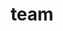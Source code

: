 ---
title: team
lang: ar
type: site_page
head: أعضاؤنا ومساهمونا
caption: سيكون المركز مستحيلاً بدون جهود هؤلاء الأشخاص!
heroImage: src/images/uploads/hands.jpg
memberCards:
  memberCard1:
    image: src/images/uploads/img-6931-min.jpg
    member: فواز الرياشي
    role: المؤسس المشارك
    bio: يشغل فواز الرياشي حاليا منصب رئيس الجمعية اليمنية الأمريكية. وهو مبتكر وملهم وتعاوني 
      زعيم الطائفة. بصفته أحد مؤسسي مركز الشباب اليمني الأمريكي ،تهدف فواز إلى مساعدة المجتمع على التعلم والازدهار والابتكار من خلال امتلاك الوصول إلى الموارد اللازمة. يؤمن بقيادة الشباب وقوته لتغيير المجتمع وتحسين نوعية الحياة له
      أفراد
  memberCard2:
    image: src/images/uploads/izzy-min.jpg
    member: عز الدين حمران
    role: المدير التنفيذي والمؤسس المشارك
    bio: >+
      بصفته المؤسس المشارك والمدير التنفيذي ، يدعو عز الدين إلى التمكين
      كل فرد من الجالية اليمنية الأمريكية. إنه عاطفي
      ملتزمون بالتعليم واستدامة المجتمع وقيادة الشباب
      هي المسؤولة عن تطوير وتنفيذ الاستراتيجيات والسياسات
      التي تساعد في تحقيق مهمة المنظمة وأهدافها. يتعامل معها
      مجموعات المجتمع لتسليم مهمة المنظمة وضمان
      استدامة المنظمة. قبل التأسيس المشترك لهذا المركز ،
      كان عز الدين يقود منظمته لمؤسسة الأيدي الكريمة ، أ
      مؤسسة خيرية غير ربحية تم تمويل العديد من الشباب والتعليم
      برامج في مجتمعنا وتقديم المساعدات الإنسانية لشعب
      اليمن.  
       
  memberCard3:
    image: src/images/uploads/mokh1.jpg
    member: مختار الشجاع
    role: مدير عام
    bio: انضم مختار إلى خبرة واسعة في القيادة وتنمية الشباب
      الدعوة وإشراك المجتمع. تلقى مختار تعليمه في
      مجال العلاقات الدولية من جامعة ولاية سان فرانسيسكو. "
  memberCard4:
    image: src/images/uploads/seena.jpg
    member: سينا المحن
    role: أخصائي برنامج
    bio: >-
      Lorem Ipsum is simply dummy text of the printing and typesetting industry.
            Lorem Ipsum has been the industry's standard dummy text ever since the
            1500s, when an unknown printer took a galley of type and scrambled it to
            make a type specimen book. It has survived not only five centuries, but
            also the leap into electronic typesetting, remaining essentially
            unchanged. It was popularised in the 1960s with the release of Letraset
            sheets containing Lorem Ipsum passages, and more recently with desktop
            publishing software like Aldus PageMaker including versions of Lorem
            IpsumLorem Ipsum is simply dummy text of the printing and typesetting
            industry.
---